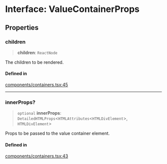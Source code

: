 # Interface: ValueContainerProps

## Properties

### children

> **children**: `ReactNode`

The children to be rendered.

#### Defined in

[components/containers.tsx:45](https://github.com/cluk3/react-select/blob/ed039925bb007c645df3b023879a7c98ae8eeccd/packages/react-select/src/components/containers.tsx#L45)

***

### innerProps?

> `optional` **innerProps**: `DetailedHTMLProps`\<`HTMLAttributes`\<`HTMLDivElement`\>, `HTMLDivElement`\>

Props to be passed to the value container element.

#### Defined in

[components/containers.tsx:43](https://github.com/cluk3/react-select/blob/ed039925bb007c645df3b023879a7c98ae8eeccd/packages/react-select/src/components/containers.tsx#L43)
